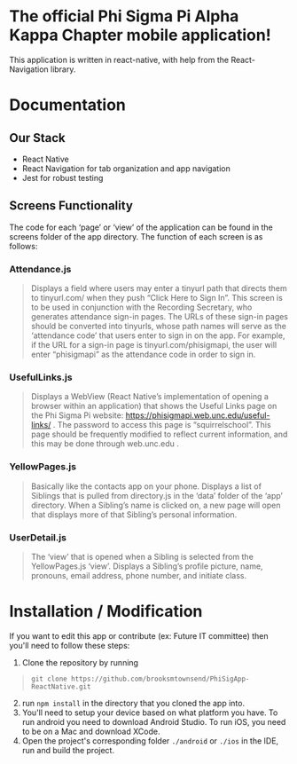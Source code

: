 # The official Phi Sigma Pi Alpha Kappa Chapter mobile application!
This application is written in react-native, with help from the React-Navigation library.

# Documentation
## Our Stack
- React Native
- React Navigation for tab organization and app navigation
- Jest for robust testing

## Screens Functionality
The code for each ‘page’ or ‘view’ of the application can be found in the screens folder of the app directory. The function of each screen is as follows:

### Attendance.js
> Displays a field where users may enter a tinyurl path that directs them to tinyurl.com/<URLpath> when they push “Click Here to Sign In”. This screen is to be used in conjunction with the Recording Secretary, who generates attendance sign-in pages. The URLs of these sign-in pages should be converted into tinyurls, whose path names will serve as the ‘attendance code’ that users enter to sign in on the app. For example, if the URL for a sign-in page is tinyurl.com/phisigmapi, the user will enter “phisigmapi” as the attendance code in order to sign in.
### UsefulLinks.js
>Displays a WebView (React Native’s implementation of opening a browser within an application) that shows the Useful Links page on the Phi Sigma Pi website: https://phisigmapi.web.unc.edu/useful-links/ . The password to access this page is “squirrelschool”. This page should be frequently modified to reflect current information, and this may be done through web.unc.edu .
### YellowPages.js
> Basically like the contacts app on your phone. Displays a list of Siblings that is pulled from directory.js in the ‘data’ folder of the ‘app’ directory. When a Sibling’s name is clicked on, a new page will open that displays more of that Sibling’s personal information.
### UserDetail.js
>The ‘view’ that is opened when a Sibling is selected from the YellowPages.js ‘view’. Displays a Sibling’s profile picture, name, pronouns, email address, phone number, and initiate class.

# Installation / Modification
If you want to edit this app or contribute (ex: Future IT committee) then you'll need to follow these steps:
1. Clone the repository by running 
>```git clone https://github.com/brooksmtownsend/PhiSigApp-ReactNative.git```
2. run ```npm install``` in the directory that you cloned the app into.
3. You'll need to setup your device based on what platform you have. To run android you need to download Android Studio. To run iOS, you need to be on a Mac and download XCode.
4. Open the project's corresponding folder ```./android``` or ```./ios``` in the IDE, run and build the project.